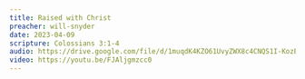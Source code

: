 ```yaml
---
title: Raised with Christ
preacher: will-snyder
date: 2023-04-09
scripture: Colossians 3:1-4
audio: https://drive.google.com/file/d/1muqdK4KZO61UvyZWX8c4CNQS1I-KozEy/view
video: https://youtu.be/FJAljgmzcc0
---
```

